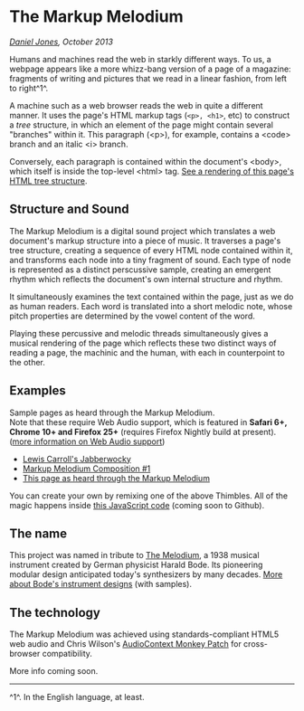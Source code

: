 The Markup Melodium
===================

*[Daniel Jones](http://erase.net/), October 2013*

Humans and machines read the web in starkly different ways. To us, a
webpage appears like a more whizz-bang version of a page of a magazine:
fragments of writing and pictures that we read in a linear fashion, from
left to right^1^.

A machine such as a web browser reads the web in quite a different
manner. It uses the page's HTML markup tags (`<p>, <h1>`, etc) to
construct a *tree* structure, in which an element of the page might
contain several "branches" within it. This paragraph (\<p\>), for
example, contains a \<code\> branch and an italic \<i\> branch.

Conversely, each paragraph is contained within the document's \<body\>,
which itself is inside the top-level \<html\> tag. [See a rendering of
this page's HTML tree
structure](http://software.hixie.ch/utilities/js/live-dom-viewer/?%3C!doctype%20html%3E%0A%3Chtml%3E%0A%20%20%3Chead%3E%0A%20%20%20%20%3Ctitle%3EThe%20Markup%20Melodium%3C%2Ftitle%3E%0A%20%20%3C%2Fhead%3E%0A%20%20%3Cbody%3E%0A%20%20%20%20%3Ch1%3EThe%20Markup%20Melodium%3C%2Fh1%3E%0A%20%20%20%20%3Cp%3E%0A%20%20%20%20%20%20Humans%20and%20machines%20read%20the%20web%20in%20starkly%20different%20ways.%20To%20us%2C%20a%20webpage%20appears%20like%20a%20more%20whizz-bang%20version%20of%20a%20page%20of%20a%20magazine%3A%20fragments%20of%20writing%20and%20pictures%20that%20we%20read%20in%20a%20linear%20fashion%2C%20from%20left%20to%20right%3Csup%3E1%3C%2Fsup%3E.%0A%20%20%20%20%3C%2Fp%3E%0A%20%20%20%20%3Cp%3E%0A%20%20%20%20%20%20A%20machine%20such%20as%20a%20web%20browser%20reads%20the%20web%20in%20quite%20a%20different%20manner.%20It%20uses%20the%20page's%20HTML%20markup%20tags%20(%3Ccode%3E%26lt%3Bp%26gt%3B%2C%20%26lt%3Bh1%26gt%3B%3C%2Fcode%3E%2C%20etc)%20to%20construct%20a%20%3Ci%3Etree%3C%2Fi%3E%20structure%2C%20in%20which%20an%20element%20of%20the%20page%20might%20contain%20several%20%22branches%22%20within%20it.%20This%20paragraph%20(%26lt%3Bp%26gt%3B)%2C%20for%20example%2C%20contains%20a%20%26lt%3Bcode%26gt%3B%20branch%20and%20an%20italic%20%26lt%3Bi%26gt%3B%20branch.%20%0A%20%20%20%20%0A%20%20%20%20%3Chr%3E%0A%20%20%20%20%3Cdiv%20class%3D%22footnotes%22%3E%0A%20%20%20%20%20%20%3Csup%3E1%3C%2Fsup%3E.%20In%20the%20English%20language%2C%20at%20least.%20%0A%20%20%20%20%3C%2Fdiv%3E%0A%20%20%3C%2Fbody%3E%0A%3C%2Fhtml%3E%0A).

Structure and Sound
-------------------

The Markup Melodium is a digital sound project which translates a web
document's markup structure into a piece of music. It traverses a page's
tree structure, creating a sequence of every HTML node contained within
it, and transforms each node into a tiny fragment of sound. Each type of
node is represented as a distinct perscussive sample, creating an
emergent rhythm which reflects the document's own internal structure and
rhythm.

It simultaneously examines the text contained within the page, just as
we do as human readers. Each word is translated into a short melodic
note, whose pitch properties are determined by the vowel content of the
word.

Playing these percussive and melodic threads simultaneously gives a
musical rendering of the page which reflects these two distinct ways of
reading a page, the machinic and the human, with each in counterpoint to
the other.

Examples
--------

Sample pages as heard through the Markup Melodium.\
 Note that these require Web Audio support, which is featured in
**Safari 6+, Chrome 10+ and Firefox 25+** (requires Firefox Nightly
build at present). ([more information on Web Audio
support](http://caniuse.com/audio-api))

-   [Lewis Carroll's
    Jabberwocky](https://ideoforms.makes.org/thimble/jabberwocky-heard-through-markup-melodium)
-   [Markup Melodium Composition
    \#1](https://ideoforms.makes.org/thimble/markup-melodium-composition-1)
-   [This page as heard through the Markup
    Melodium](https://ideoforms.makes.org/thimble/about-the-markup-melodium-heard-through-the-markup-melodium)

You can create your own by remixing one of the above Thimbles. All of
the magic happens inside [this JavaScript
code](https://dl.dropboxusercontent.com/u/6137498/Webmaker/melodium.2013-10-07.js)
(coming soon to Github).

The name
--------

This project was named in tribute to [The
Melodium](http://cec.sonus.ca/econtact/13_4/rhea_bode_melodium.html), a
1938 musical instrument created by German physicist Harald Bode. Its
pioneering modular design anticipated today's synthesizers by many
decades. [More about Bode's instrument
designs](http://cec.sonus.ca/econtact/13_4/abocab_bode_instruments.html)
(with samples).

The technology
--------------

The Markup Melodium was achieved using standards-compliant HTML5 web
audio and Chris Wilson's [AudioContext Monkey
Patch](https://github.com/cwilso/webkitAudioContext-MonkeyPatch) for
cross-browser compatibility.

More info coming soon.

* * * * *

^1^. In the English language, at least.
